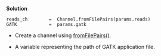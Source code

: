 <div class="formalpara-title">

**Solution**

</div>

``` nextflow
reads_ch        =  Channel.fromFilePairs(params.reads) 
GATK            =  params.gatk 
```

- Create a channel using [fromFilePairs()](https://www.nextflow.io/docs/latest/channel.html#fromfilepairs).

- A variable representing the path of GATK application file.
